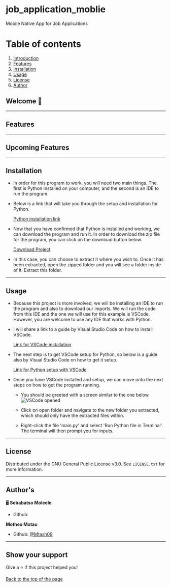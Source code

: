 # job_application_moblie
Mobile Native App for Job Applications

<a id="toc"></a>
# Table of contents
 1. [Introduction](#introduction)
 2. [Features](#features)
 3. [Installation](#installation)
 4. [Usage](#usage)
 5. [License](#license)
 6. [Author](#author)

<a id="introduction"></a>
## Welcome 👋 

---

<a name="features"></a>
## Features 

---


<a name="to-do-features"></a>
## Upcoming Features 


---

<a name="installation"></a>
## Installation 
* In order for this program to work, you will need two main things. The first is Python installed on your computer, and the second is an IDE to run the program.
* Below is a link that will take you through the setup and installation for Python.
  
    [Python installation link](https://medium.com/co-learning-lounge/how-to-download-install-python-on-windows-2021-44a707994013)

* Now that you have confirmed that Python is installed and working, we can download the program and run it. In order to download the zip file for the program, you can click on the download button below.

    [Download Project](https://github.com/johnDorman98/finance-tracker/archive/refs/heads/main.zip)

* In this case, you can choose to extract it where you wish to. Once it has been extracted, open the zipped folder and you will see a folder inside of it. Extract this folder.

---

<a name="usage"></a>
## Usage  
* Because this project is more involved, we will be installing an IDE to run the program and also to download our imports. We will run the code from this IDE and the one we will use for this example is VSCode. However, you are welcome to use any IDE that works with Python.
* I will share a link to a guide by Visual Studio Code on how to install VSCode.
    
    [Link for VSCode installation](https://code.visualstudio.com/docs/setup/windows)

* The next step is to get VSCode setup for Python, so below is a guide also by Visual Studio Code on how to get it setup.

    [Link for Python setup with VSCode](https://code.visualstudio.com/docs/python/python-tutorial)

* Once you have VSCode installed and setup, we can move onto the next steps on how to get the program running.
  * You should be greeted with a screen similar to the one below.
    ![VSCode opened](https://user-images.githubusercontent.com/98963869/180655219-337d8971-e921-4ea5-898c-3d17d8c0235a.png)
  
  * Click on open folder and navigate to the new folder you extracted, which should only have the extracted files within.
  * Right-click the file 'main.py' and select 'Run Python file in Terminal'. The terminal will then prompt you for inputs.

---

<a name="license"></a>
## License 

Distributed under the GNU General Public License v3.0. See `LICENSE.txt` for more information.

---

<a name="author"></a>
## Author's

🖥️ **Sebabatso Moleele**

* Github:

**Motheo Motau**

* Github: [@Mtash09](https://github.com/Mtash09)
---

## Show your support

Give a ⭐️ if this project helped you!

[Back to the top of the page](#table-of-contents)
